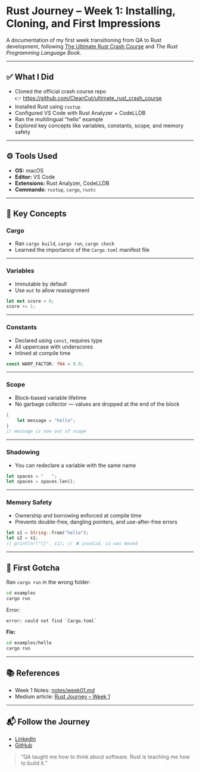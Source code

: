 # Rust Journey – Week 1: Installing, Cloning, and First Impressions

A documentation of my first week transitioning from QA to Rust development, following [The Ultimate Rust Crash Course](https://www.udemy.com/course/ultimate-rust-crash-course/) and *The Rust Programming Language Book*.

---

## ✅ What I Did

- Cloned the official crash course repo  
  👉 https://github.com/CleanCut/ultimate_rust_crash_course  
- Installed Rust using `rustup`
- Configured VS Code with Rust Analyzer + CodeLLDB
- Ran the multilingual “hello” example
- Explored key concepts like variables, constants, scope, and memory safety

---

## ⚙️ Tools Used

- **OS:** macOS  
- **Editor:** VS Code  
- **Extensions:** Rust Analyzer, CodeLLDB  
- **Commands:** `rustup`, `cargo`, `rustc`

---

## 🧠 Key Concepts

### Cargo

- Ran `cargo build`, `cargo run`, `cargo check`
- Learned the importance of the `Cargo.toml` manifest file

---

### Variables

- Immutable by default
- Use `mut` to allow reassignment

```rust
let mut score = 0;
score += 1;
```

---

### Constants

- Declared using `const`, requires type
- All uppercase with underscores
- Inlined at compile time

```rust
const WARP_FACTOR: f64 = 9.9;
```

---

### Scope

- Block-based variable lifetime
- No garbage collector — values are dropped at the end of the block

```rust
{
    let message = "hello";
}
// message is now out of scope
```

---

### Shadowing

- You can redeclare a variable with the same name

```rust
let spaces = "   ";
let spaces = spaces.len();
```

---

### Memory Safety

- Ownership and borrowing enforced at compile time
- Prevents double-free, dangling pointers, and use-after-free errors

```rust
let s1 = String::from("hello");
let s2 = s1;
// println!("{}", s1); // ❌ invalid, s1 was moved
```

---

## 🧩 First Gotcha

Ran `cargo run` in the wrong folder:

```bash
cd examples
cargo run
```

Error:

```
error: could not find `Cargo.toml`
```

**Fix:**

```bash
cd examples/hello
cargo run
```

---

## 📚 References

- Week 1 Notes: [notes/week01.md](notes/week01.md)  
- Medium article: [Rust Journey – Week 1](https://medium.com/@harveydecapia/rust-journey-week-1-installing-cloning-and-first-impressions-4c6749fe10f8)

---

## 📬 Follow the Journey

- [LinkedIn](https://linkedin.com/in/harveydecapia)  
- [GitHub](https://github.com/veydecapia)

> “QA taught me how to think about software. Rust is teaching me how to build it.”
